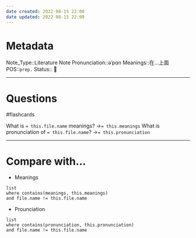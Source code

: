 ```yaml
---
date created: 2022-08-15 22:08
date updated: 2022-08-15 22:09
---
```


# Metadata

Note_Type::Literature Note
Pronunciation::əˈpɑn
Meanings::在...上面
POS::`prep.`
Status:: 👶

---

# Questions

#flashcards

What is `= this.file.name` meanings? ->`= this.meanings` <!--SR:!2022-08-20,4,270-->
What is pronunciation of `= this.file.name`? ->`= this.pronunciation` <!--SR:!2022-08-20,4,270-->

---

# Compare with...

- Meanings

```dataview
list
where contains(meanings, this.meanings)
and file.name != this.file.name
```

- Prounciation

```dataview
list
where contains(pronunciation, this.pronunciation)
and file.name != this.file.name
```
